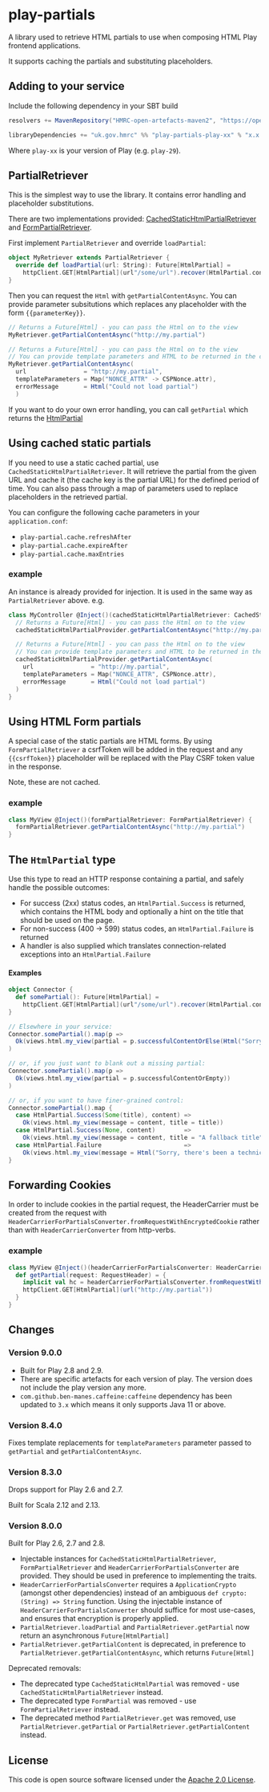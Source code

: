 play-partials
=============



A library used to retrieve HTML partials to use when composing HTML Play frontend applications.

It supports caching the partials and substituting placeholders.

## Adding to your service

Include the following dependency in your SBT build

```scala
resolvers += MavenRepository("HMRC-open-artefacts-maven2", "https://open.artefacts.tax.service.gov.uk/maven2")

libraryDependencies += "uk.gov.hmrc" %% "play-partials-play-xx" % "x.x.x"
```

Where `play-xx` is your version of Play (e.g. `play-29`).

## PartialRetriever

This is the simplest way to use the library. It contains error handling and placeholder substitutions.

There are two implementations provided: [CachedStaticHtmlPartialRetriever](#using-cached-static-partials) and [FormPartialRetriever](#using-html-form-partials).

First implement `PartialRetriever` and override `loadPartial`:

```scala
object MyRetriever extends PartialRetriever {
  override def loadPartial(url: String): Future[HtmlPartial] =
    httpClient.GET[HtmlPartial](url"/some/url").recover(HtmlPartial.connectionExceptionsAsHtmlPartialFailure)
}
```

Then you can request the `Html` with `getPartialContentAsync`. You can provide parameter subsitutions which replaces any placeholder with the form `{{parameterKey}}`.

```scala
// Returns a Future[Html] - you can pass the Html on to the view
MyRetriever.getPartialContentAsync("http://my.partial")

// Returns a Future[Html] - you can pass the Html on to the view
// You can provide template parameters and HTML to be returned in the case of error
MyRetriever.getPartialContentAsync(
  url                = "http://my.partial",
  templateParameters = Map("NONCE_ATTR" -> CSPNonce.attr),
  errorMessage       = Html("Could not load partial")
  )
```

If you want to do your own error handling, you can call `getPartial` which returns the [HtmlPartial](#the-htmlpartial-type)

## Using cached static partials

If you need to use a static cached partial, use `CachedStaticHtmlPartialRetriever`. It will retrieve the partial from the given URL and cache it (the cache key is the partial URL) for the defined period of time. You can also pass through a map of parameters used to replace placeholders in the retrieved partial.

You can configure the following cache parameters in your `application.conf`:
- `play-partial.cache.refreshAfter`
- `play-partial.cache.expireAfter`
- `play-partial.cache.maxEntries`

### example

An instance is already provided for injection. It is used in the same way as `PartialRetriever` above. e.g.

```scala
class MyController @Inject()(cachedStaticHtmlPartialRetriever: CachedStaticHtmlPartialRetriever) {
  // Returns a Future[Html] - you can pass the Html on to the view
  cachedStaticHtmlPartialProvider.getPartialContentAsync("http://my.partial")

  // Returns a Future[Html] - you can pass the Html on to the view
  // You can provide template parameters and HTML to be returned in the case of error
  cachedStaticHtmlPartialProvider.getPartialContentAsync(
    url                = "http://my.partial",
    templateParameters = Map("NONCE_ATTR", CSPNonce.attr),
    errorMessage       = Html("Could not load partial")
  )
}
```

## Using HTML Form partials

A special case of the static partials are HTML forms. By using `FormPartialRetriever` a csrfToken will be added in the request and any `{{csrfToken}}` placeholder will be replaced with the Play CSRF token value in the response.

Note, these are not cached.

### example

```scala
class MyView @Inject()(formPartialRetriever: FormPartialRetriever) {
  formPartialRetriever.getPartialContentAsync("http://my.partial")
}
```

## The `HtmlPartial` type

Use this type to read an HTTP response containing a partial, and safely
handle the possible outcomes:

* For success (2xx) status codes, an `HtmlPartial.Success`
is returned, which contains the HTML body and optionally a hint on the title that
should be used on the page.
* For non-success (400 -> 599) status codes, an `HtmlPartial.Failure` is returned
* A handler is also supplied which translates connection-related exceptions into an
`HtmlPartial.Failure`

#### Examples

```scala
object Connector {
  def somePartial(): Future[HtmlPartial] =
    httpClient.GET[HtmlPartial](url"/some/url").recover(HtmlPartial.connectionExceptionsAsHtmlPartialFailure)
}

// Elsewhere in your service:
Connector.somePartial().map(p =>
  Ok(views.html.my_view(partial = p.successfulContentOrElse(Html("Sorry, there's been a problem retrieving ..."))))
)

// or, if you just want to blank out a missing partial:
Connector.somePartial().map(p =>
  Ok(views.html.my_view(partial = p.successfulContentOrEmpty))
)

// or, if you want to have finer-grained control:
Connector.somePartial().map {
  case HtmlPartial.Success(Some(title), content) =>
    Ok(views.html.my_view(message = content, title = title))
  case HtmlPartial.Success(None, content)        =>
    Ok(views.html.my_view(message = content, title = "A fallback title"))
  case HtmlPartial.Failure                       =>
    Ok(views.html.my_view(message = Html("Sorry, there's been a technical problem retrieving your info"), title = "A fallback title"))
}
```


## Forwarding Cookies

In order to include cookies in the partial request, the HeaderCarrier must be created from the request with `HeaderCarrierForPartialsConverter.fromRequestWithEncryptedCookie` rather than with `HeaderCarrierConverter` from http-verbs.

### example

```scala
class MyView @Inject()(headerCarrierForPartialsConverter: HeaderCarrierForPartialsConverter) {
  def getPartial(request: RequestHeader) = {
    implicit val hc = headerCarrierForPartialsConverter.fromRequestWithEncryptedCookie(request)
    httpClient.GET[HtmlPartial](url("http://my.partial"))
  }
}
```


## Changes

### Version 9.0.0
- Built for Play 2.8 and 2.9.
- There are specific artefacts for each version of play. The version does not include the play version any more.
- `com.github.ben-manes.caffeine:caffeine` dependency has been updated to `3.x` which means it only supports Java 11 or above.

### Version 8.4.0

Fixes template replacements for `templateParameters` parameter passed to `getPartial` and `getPartialContentAsync`.

### Version 8.3.0

Drops support for Play 2.6 and 2.7.

Built for Scala 2.12 and 2.13.

### Version 8.0.0

Built for Play 2.6, 2.7 and 2.8.

- Injectable instances for `CachedStaticHtmlPartialRetriever`, `FormPartialRetriever` and `HeaderCarrierForPartialsConverter` are provided. They should be used in preference to implementing the traits.
- `HeaderCarrierForPartialsConverter` requires a `ApplicationCrypto` (amongst other dependencies) instead of an ambiguous `def crypto: (String) => String` function. Using the injectable instance of `HeaderCarrierForPartialsConverter` should suffice for most use-cases, and ensures that encryption is properly applied.
- `PartialRetriever.loadPartial` and `PartialRetriever.getPartial` now return an asynchronous `Future[HtmlPartial]`
- `PartialRetriever.getPartialContent` is deprecated, in preference to `PartialRetriever.getPartialContentAsync`, which returns `Future[Html]`

Deprecated removals:
- The deprecated type `CachedStaticHtmlPartial` was removed - use `CachedStaticHtmlPartialRetriever` instead.
- The deprecated type `FormPartial` was removed - use `FormPartialRetriever` instead.
- The deprecated method `PartialRetriever.get` was removed, use `PartialRetriever.getPartial` or `PartialRetriever.getPartialContent` instead.


## License ##

This code is open source software licensed under the [Apache 2.0 License]("http://www.apache.org/licenses/LICENSE-2.0.html").

